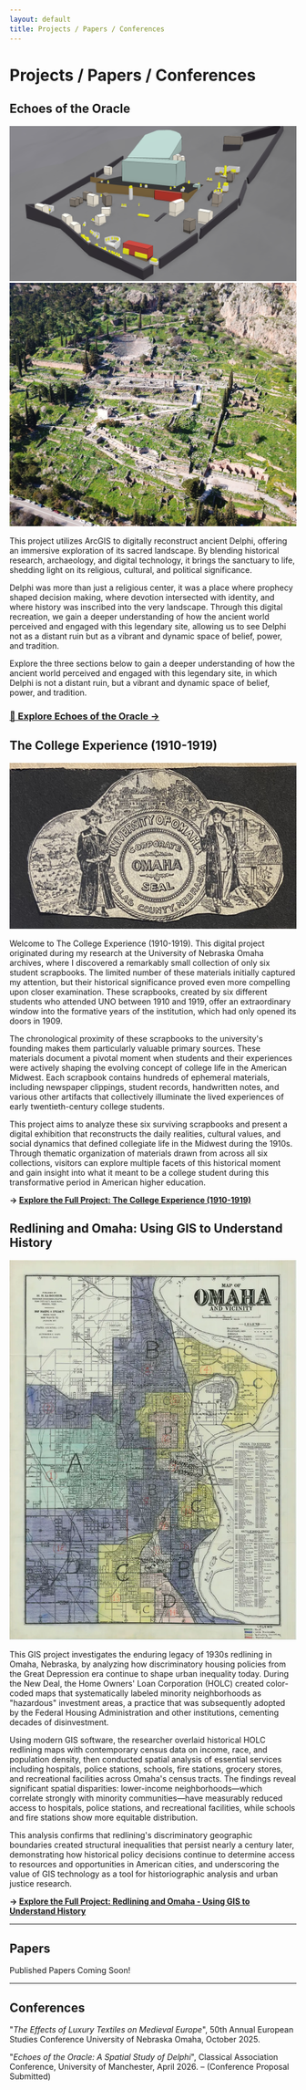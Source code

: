 ```yaml
---
layout: default
title: Projects / Papers / Conferences
---
```


# Projects / Papers / Conferences

## Echoes of the Oracle

![Reconstruction of Ancient Delphi Using ArcGIS](../assets/delphigis.png)
![Ruins of Ancient Delphi](../assets/delphireal.jpg)



This project utilizes ArcGIS to digitally reconstruct ancient Delphi, offering an immersive exploration of its sacred landscape. By blending historical research, archaeology, and digital technology, it brings the sanctuary to life, shedding light on its religious, cultural, and political significance.

Delphi was more than just a religious center, it was a place where prophecy shaped decision making, where devotion intersected with identity, and where history was inscribed into the very landscape. Through this digital recreation, we gain a deeper understanding of how the ancient world perceived and engaged with this legendary site, allowing us to see Delphi not as a distant ruin but as a vibrant and dynamic space of belief, power, and tradition. 

Explore the three sections below to gain a deeper understanding of how the ancient world perceived and engaged with this legendary site, in which Delphi is not a distant ruin, but a vibrant and dynamic space of belief, power, and tradition.

### [**📍 Explore Echoes of the Oracle →**](https://digitalhistory.unomaha.community/echoes-of-the-oracle/)


## The College Experience (1910-1919)

![University of Nebraska Early 20th Century Seal](../assets/uno.JPEG)

Welcome to The College Experience (1910-1919). This digital project originated during my research at the University of Nebraska Omaha archives, where I discovered a remarkably small collection of only six student scrapbooks. The limited number of these materials initially captured my attention, but their historical significance proved even more compelling upon closer examination. These scrapbooks, created by six different students who attended UNO between 1910 and 1919, offer an extraordinary window into the formative years of the institution, which had only opened its doors in 1909.

The chronological proximity of these scrapbooks to the university's founding makes them particularly valuable primary sources. These materials document a pivotal moment when students and their experiences were actively shaping the evolving concept of college life in the American Midwest. Each scrapbook contains hundreds of ephemeral materials, including newspaper clippings, student records, handwritten notes, and various other artifacts that collectively illuminate the lived experiences of early twentieth-century college students.

This project aims to analyze these six surviving scrapbooks and present a digital exhibition that reconstructs the daily realities, cultural values, and social dynamics that defined collegiate life in the Midwest during the 1910s. Through thematic organization of materials drawn from across all six collections, visitors can explore multiple facets of this historical moment and gain insight into what it meant to be a college student during this transformative period in American higher education.

**→ [Explore the Full Project: The College Experience (1910-1919)](https://arcg.is/jP49K0)**




## Redlining and Omaha: Using GIS to Understand History 

![Redlining Map of Omaha Nebraska](../assets/red.webp)


This GIS project investigates the enduring legacy of 1930s redlining in Omaha, Nebraska, by analyzing how discriminatory housing policies from the Great Depression era continue to shape urban inequality today. During the New Deal, the Home Owners' Loan Corporation (HOLC) created color-coded maps that systematically labeled minority neighborhoods as "hazardous" investment areas, a practice that was subsequently adopted by the Federal Housing Administration and other institutions, cementing decades of disinvestment. 

Using modern GIS software, the researcher overlaid historical HOLC redlining maps with contemporary census data on income, race, and population density, then conducted spatial analysis of essential services including hospitals, police stations, schools, fire stations, grocery stores, and recreational facilities across Omaha's census tracts. The findings reveal significant spatial disparities: lower-income neighborhoods—which correlate strongly with minority communities—have measurably reduced access to hospitals, police stations, and recreational facilities, while schools and fire stations show more equitable distribution. 

This analysis confirms that redlining's discriminatory geographic boundaries created structural inequalities that persist nearly a century later, demonstrating how historical policy decisions continue to determine access to resources and opportunities in American cities, and underscoring the value of GIS technology as a tool for historiographic analysis and urban justice research.


**→ [Explore the Full Project: Redlining and Omaha - Using GIS to Understand History](https://arcg.is/14HPG50)**

---

## Papers
Published Papers Coming Soon!

---

## Conferences
"*The Effects of Luxury Textiles on Medieval Europe*", 50th Annual European Studies Conference
University of Nebraska Omaha, October 2025.

"*Echoes of the Oracle: A Spatial Study of Delphi*", Classical Association Conference, University
of Manchester, April 2026. – (Conference Proposal Submitted)